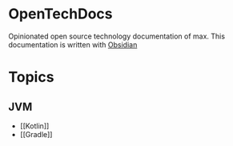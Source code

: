 # OpenTechDocs
Opinionated open source technology documentation of max.
This documentation is written with [Obsidian](https://obsidian.md)


# Topics
## JVM
- [[Kotlin]]
- [[Gradle]]

